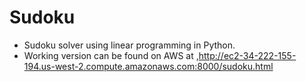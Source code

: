 # Sudoku
- Sudoku solver using linear programming in Python. 
- Working version can be found on AWS at ,http://ec2-34-222-155-194.us-west-2.compute.amazonaws.com:8000/sudoku.html
